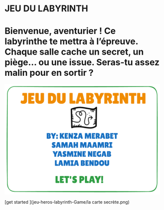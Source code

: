# JEU DU LABYRINTH

# Bienvenue, aventurier ! Ce labyrinthe te mettra à l’épreuve. Chaque salle cache un secret, un piège… ou une issue. Seras-tu assez malin pour en sortir ?

![ WEIRD WIDE WORLD](jeu.png)




[get started ](jeu-heros-labyrinth-Game/la carte secrète.png) 